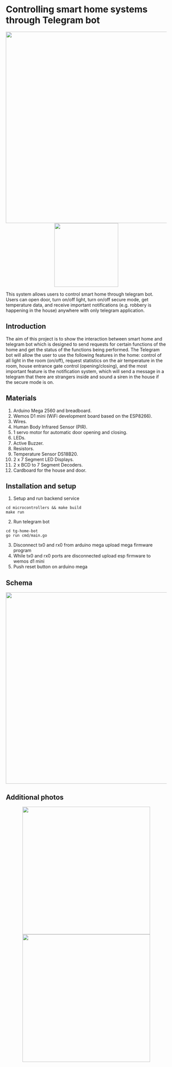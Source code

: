 # Controlling smart home systems through Telegram bot

<p align="center">
    <img src="/img/p2.jpeg" width="600"/>
    <img src="/img/sc1.jpeg" width="200"/>
</p>

This system allows users to control smart home through telegram bot. Users can open door, turn on/off light, turn on/off secure mode, get temperature data, and receive important notifications (e.g. robbery is happening in the house) anywhere with only telegram application.

## Introduction
The aim of this project is to show the interaction between smart home and telegram bot which is designed to send requests for certain functions of the home and get the status of the functions being performed. The Telegram bot will allow the user to use the following features in the home: control of all light in the room (on/off), request statistics on the air temperature in the room, house entrance gate control (opening/closing), and the most important feature is the notification system, which will send a message in a telegram that there are strangers inside and sound a siren in the house if the secure mode is on.

## Materials
1.  Arduino Mega 2560 and breadboard.
2.  Wemos D1 mini (WiFi development board based on the ESP8266).
3.  Wires.
4.  Human Body Infrared Sensor (PIR).
5.  1 servo motor for automatic door opening and closing.
6.  LEDs.
7.  Active Buzzer.
8.  Resistors.
9.  Temperature Sensor DS18B20.
10. 2 x 7 Segment LED Displays.
11. 2 x BCD to 7 Segment Decoders.
12. Cardboard for the house and door.


## Installation and setup
1.  Setup and run backend service
```
cd microcontrollers && make build
make run
```
2.  Run telegram bot
```
cd tg-home-bot 
go run cmd/main.go
```
3. Disconnect tx0 and rx0 from arduino mega upload mega firmware program
4. While tx0 and rx0 ports are disconnected upload esp firmware to wemos d1 mini
5. Push reset button on arduino mega

## Schema
<p align="center">
    <img src="/img/schema.jpeg" width="600"/>
</p>

## Additional photos
<p align="center">
  <img src="/img/p1.jpeg" width="400"/>
  <img src="/img/p3.jpeg" width="400"/>
</p>